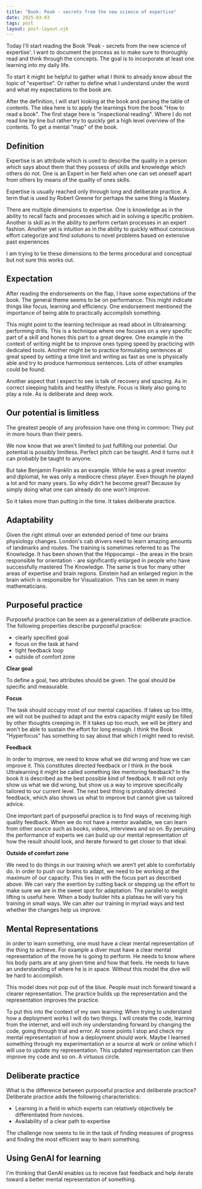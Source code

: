 ```yaml
---
title: "Book: Peak - secrets from the new science of expertise"
date: 2025-03-03
tags: post
layout: post-layout.njk
---
```


Today I'll start reading the Book 'Peak - secrets from the new science of
expertise'. I want to document the process as to make sure to thoroughly read
and think through the concepts. The goal is to incorporate at least one learning
into my daily life.

To start it might be helpful to gather what I think to already know about the
topic of "expertise". Or rather to define what I understand under the word and
what my expectations to the book are.

After the definition, I will start looking at the book and parsing the table of
contents. The idea here is to apply the learnings from the book "How to read a
book". The first stage here is "inspectional reading". Where I do not read line
by line but rather try to quickly get a high level overview of the contents. To
get a mental "map" of the book.

## Definition

Expertise is an attribute which is used to describe the quality in a person
which says about them that they possess of skills and knowledge which others do
not. One is an Expert in her field when one can set oneself apart from others
by means of the quality of ones skills.

Expertise is usually reached only through long and deliberate practice.
A term that is used by Robert Greene for perhaps the same thing is Mastery.

There are multiple dimensions to expertise. One is knowledge as in the ability
to recall facts and processes which aid in solving a specific problem. Another
is skill as in the ability to perform certain processes in an expert fashion.
Another yet is intuition as in the ability to quickly without conscious effort
categorize and find solutions to novel problems based on extensive past
experiences

I am trying to tie these dimensions to the terms procedural and conceptual 
but not sure this works out.

## Expectation

After reading the endorsements on the flap, I have some expectations of the
book. The general theme seems to be on performance. This might indicate things
like focus, learning and efficiency. One endorsement mentioned the importance
of being able to practically accomplish something. 

This might point to the learning technique as read about in Ultralearning:
performing drills. This is a technique where one focuses on a very specific
part of a skill and hones this part to a great degree. One example in the
context of writing might be to improve ones typing speed by practicing with
dedicated tools. Another might be to practice formulating sentences at great
speed by setting a time limit and writing as fast as one is physically able and
try to produce harmonious sentences. Lots of other examples could be found.

Another aspect that I expect to see is talk of recovery and spacing. As in
correct sleeping habits and healthy lifestyle. Focus is likely also going to
play a role. As is deliberate and deep work.

## Our potential is limitless

The greatest people of any profession have one thing in common: They put in
more hours than their peers. 

We now know that we aren't limited to just fulfilling our potential. Our
potential is possibly limitless. Perfect pitch can be taught. And it turns out
it can probably be taught to anyone.

But take Benjamin Franklin as an example. While he
was a great inventor and diplomat, he was only a mediocre chess player. Even
though he played a lot and for many years. So why didn't he become great? Because
by simply doing what one can already do one won't improve.

So it takes more than putting in the time. It takes deliberate practice.

## Adaptability

Given the right stimuli over an extended period of time our brains physiology
changes. London's cab drivers need to learn amazing amounts of landmarks and
routes. The training is sometimes referred to as The Knowledge. It has been
shown that the Hippocampi - the areas in the brain responsible for orientation -
are significantly enlarged in people who have successfully mastered The
Knowledge. The same is true for many other areas of expertise and brain
regions. Einstein had an enlarged region in the brain which is responsible for
Visualization. This can be seen in many mathematicians.

## Purposeful practice

Purposeful practice can be seen as a generalization of deliberate practice.
The following properties describe purposeful practice:  

- clearly specified goal
- focus on the task at hand
- tight feedback loop
- outside of comfort zone 

**Clear goal**

To define a goal, two attributes should be given. The goal should be specific
and measurable.

**Focus**

The task should occupy most of our mental capacities. If takes up too little,
we will not be pushed to adapt and the extra capacity might easily be filled by
other thoughts creeping in. If it takes up too much, we will be jittery and
won't be able to sustain the effort for long enough. I think the Book
"Hyperfocus" has something to say about that which I might need to revisit.

**Feedback**

In order to improve, we need to know what we did wrong and how we can improve
it. This constitutes directed feedback or I think in the book Ultralearning it
might be called something like mentoring feedback? In the book it is described
as the best possible kind of feedback. It will not only show us what we did
wrong, but show us a way to improve specifically tailored to our current level.
The next best thing is probably directed feedback, which also shows us what to
improve but cannot give us tailored advice.

One important part of purposeful practice is to find ways of receiving high
quality feedback. When we do not have a mentor available, we can learn from
other source such as books, videos, interviews and so on. By perusing the
performance of experts we can build up our mental representation of how the
result should look, and iterate forward to get closer to that ideal.

**Outside of comfort zone**

We need to do things in our training which we aren't yet able to comfortably do.
In order to push our brains to adapt, we need to be working at the maximum of
our capacity. This ties in with the focus part as described above. We can vary
the exertion by cutting back or stepping up the effort to make sure we are in
the sweet spot for adaptation. The parallel to weight lifting is useful here.
When a body builder hits a plateau he will vary his training in small ways. We
can alter our training in myriad ways and test whether the changes help us
improve.

## Mental Representations

In order to learn something, one must have a clear mental representation of the
thing to achieve. For example a diver must have a clear mental representation
of the move he is going to perform. He needs to know where his body parts are
at any given time and how that feels. He needs to have an understanding of
where he is in space. Without this model the dive will be hard to accomplish.

This model does not pop out of the blue. People must inch forward toward a
clearer representation. The practice builds up the representation and the
representation improves the practice.

To put this into the context of my own learning: When trying to understand how
a deployment works I will do two things. I will create the code, learning from
the internet, and will inch my understanding forward by changing the code,
going through trial and error. At some points I stop and check my mental
representation of how a deployment should work. Maybe I learned something
through my experimentation or a source at work or online which I will use to
update my representation. This updated representation can then improve my code
and so on. A virtuous circle.

## Deliberate practice

What is the difference between purposeful practice and deliberate practice?
Deliberate practice adds the following characteristics:

- Learning in a field in which experts can relatively objectively be
  differentiated from novices. 
- Availability of a clear path to expertise

The challenge now seems to lie in the task of finding measures of progress
and finding the most efficient way to learn something.

## Using GenAI for learning

I'm thinking that GenAI enables us to receive fast feedback
and help iterate toward a better mental representation of something.
